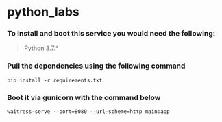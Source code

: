 # python_labs

### To install and boot this service you would need the following:
 > Python 3.7.* 
 
### Pull the dependencies using the following command
```commandline
pip install -r requirements.txt      
```

### Boot it via gunicorn with the command below
```commandline
waitress-serve --port=8080 --url-scheme=http main:app
```
